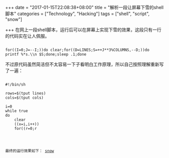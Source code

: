+++
date = "2017-01-15T22:08:38+08:00"
title = "解析一段让屏幕下雪的shell脚本"
categories = ["Technology", "Hacking"]
tags = ["shell", "script", "snow"]

+++
在网上一段shell脚本，运行后可以在屏幕上实现下雪的效果，这段只有一行的代码实在让人佩服。

<pre><code>
for((I=0;J=--I;))do clear;for((D=LINES;S=++J**3%COLUMNS,--D;))do printf %*s.\\n $S;done;sleep .1;done
</code></pre>


不过原代码虽然简洁但不太容易一下子看明白工作原理，所以自己按照理解重新写了一遍：
<pre><code>
#!/bin/sh

rows=$(tput lines)
cols=$(tput cols)

i=0
while true
do
    clear
    ((x=i,i++))
    for((r=0;r<rows;r++))
    do
        printf "%*s*\n" $((x**3%cols))
        ((x--))
    done
    sleep .1
done
</code></pre>

最终的运行效果如下：
[snow](/images/2017/01/snow.gif)
